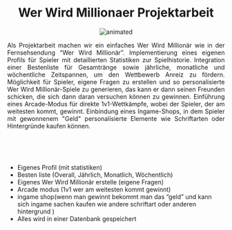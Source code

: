 <h1 align="center"> Wer Wird Millionaer Projektarbeit </h1>

<p align="center">
  <img src="https://github.com/00000mt/Wer-Wird-Million-r-Projekt-Arbeit/assets/137513810/2d834c14-fad6-4916-bece-3e6639364568)https://github.com/00000mt/Wer-Wird-Million-r-Projekt-Arbeit/assets/137513810/2d834c14-fad6-4916-bece-3e6639364568" alt="animated" />
</p>

<p style="text-align: justify;">
Als Projektarbeit machen wir ein einfaches Wer Wird Millionär wie in der Fernsehsendung “Wer Wird Millionär”.
Implementierung eines eigenen Profils für Spieler mit detaillierten Statistiken zur Spielhistorie.
Integration einer Bestenliste für Gesamtränge sowie jährliche, monatliche und wöchentliche Zeitspannen, um den Wettbewerb Anreiz zu fördern.
Möglichkeit für Spieler, eigene Fragen zu erstellen und so personalisierte Wer Wird Millionär-Spiele zu generieren, das kann er dann seinen Freunden schicken, die sich dann daran versuchen können zu gewinnen.
Einführung eines Arcade-Modus für direkte 1v1-Wettkämpfe, wobei der Spieler, der am weitesten kommt, gewinnt.
Einbindung eines Ingame-Shops, in dem Spieler mit gewonnenem "Geld" personalisierte Elemente wie Schriftarten oder Hintergründe kaufen können.
</p>

<br>
<br>
<br>

- Eigenes Profil (mit statistiken) 
- Besten liste (Overall, Jährlich, Monatlich, Wöchentlich) 
- Eigenes Wer Wird Millionär erstelle (eigene Fragen) 
- Arcade modus (1v1 wer am weitesten kommt gewinnt) 
- ingame shop(wenn man gewinnt bekommt man das “geld” und kann sich ingame sachen kaufen wie andere schriftart oder anderen hintergrund ) 
- Alles wird in einer Datenbank gespeichert 
